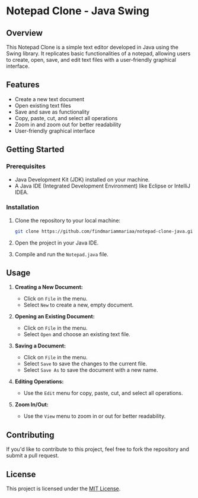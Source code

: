 # Notepad Clone - Java Swing

## Overview

This Notepad Clone is a simple text editor developed in Java using the Swing library. It replicates basic functionalities of a notepad, allowing users to create, open, save, and edit text files with a user-friendly graphical interface.

## Features

- Create a new text document
- Open existing text files
- Save and save as functionality
- Copy, paste, cut, and select all operations
- Zoom in and zoom out for better readability
- User-friendly graphical interface

## Getting Started

### Prerequisites

- Java Development Kit (JDK) installed on your machine.
- A Java IDE (Integrated Development Environment) like Eclipse or IntelliJ IDEA.

### Installation

1. Clone the repository to your local machine:

   ```bash
   git clone https://github.com/findmariammariaa/notepad-clone-java.git
   ```

2. Open the project in your Java IDE.

3. Compile and run the `Notepad.java` file.

## Usage

1. **Creating a New Document:**
   - Click on `File` in the menu.
   - Select `New` to create a new, empty document.

2. **Opening an Existing Document:**
   - Click on `File` in the menu.
   - Select `Open` and choose an existing text file.

3. **Saving a Document:**
   - Click on `File` in the menu.
   - Select `Save` to save the changes to the current file.
   - Select `Save As` to save the document with a new name.

4. **Editing Operations:**
   - Use the `Edit` menu for copy, paste, cut, and select all operations.

5. **Zoom In/Out:**
   - Use the `View` menu to zoom in or out for better readability.

## Contributing

If you'd like to contribute to this project, feel free to fork the repository and submit a pull request.

## License

This project is licensed under the [MIT License](LICENSE).
